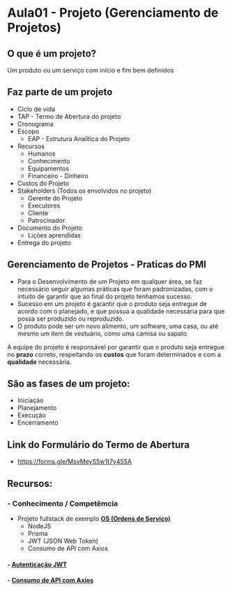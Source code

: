 # Aula01 - Projeto (Gerenciamento de Projetos)

## O que é um projeto?
Um produto ou um serviço com início e fim bem definidos

## Faz parte de um projeto
- Ciclo de vida
- TAP - Termo de Abertura do projeto
- Cronograma
- Escopo
    - EAP - Estrutura Analítica do Projeto
- Recursos
    - Humanos
    - Conhecimento
    - Equipamentos
    - Financeiro - Dinheiro
- Custos do Projeto
- Stakeholders (Todos os envolvidos no projeto)
    - Gerente do Projeto
    - Executores
    - Cliente
    - Patrocinador
- Documento do Projeto
    - Lições aprendidas
- Entrega do projeto

## Gerenciamento de Projetos - Praticas do PMI

- Para o Desenvolvimento de um Projeto em qualquer área, se faz necessário seguir algumas práticas que foram padronizadas, com o intuito de garantir que ao final do projeto tenhamos sucesso.
- Sucesso em um projeto é garantir que o produto seja entregue de acordo com o planejado, e que possua a qualidade necessária para que possa ser produzido ou reproduzido.
- O produto pode ser um novo alimento, um software, uma casa, ou até mesmo um item de vestuário, como uma camisa ou sapato.

A equipe do projeto é responsável por garantir que o produto seja entregue no **prazo** correto, respeitando os **custos** que foram determinados e com a **qualidade** necessária.

## São as fases de um projeto:

* Iniciação
* Planejamento
* Execução
* Encerramento

## Link do Formulário do Termo de Abertura
- https://forms.gle/MsvMeyS5w1t7y455A

## Recursos:
### - Conhecimento / Competêmcia

- Projeto fullstack de exemplo **[OS (Ordens de Serviço)](https://github.com/wellifabio/projetofullexemplo)**
    - NodeJS
    - Prisma
    - JWT (JSON Web Token)
    - Consumo de API com Axios

#### - [Autenticação JWT](./JWT.md)
#### - [Consumo de API com Axios](./axios.md)
